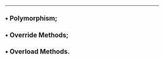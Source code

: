 -------------------------------------------------------
• Polymorphism;
----------------------------------------------------
• Override Methods;
----------------------------------------------------
• Overload Methods.
-------------------------------------------------
